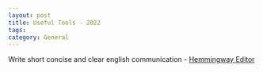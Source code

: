 ```yaml
---
layout: post
title: Useful Tools - 2022
tags: 
category: General
---
```


Write short concise and clear english communication  - [Hemmingway Editor](https://hemingwayapp.com/)
